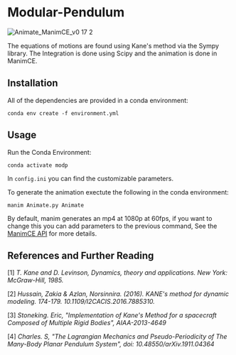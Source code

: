 # Modular-Pendulum

![Animate_ManimCE_v0 17 2](https://user-images.githubusercontent.com/89823585/227702606-5c100396-460c-40bd-b2d8-01b59b26dc19.gif)

The equations of motions are found using Kane's method via the Sympy library. The Integration is done using Scipy and the animation is done in ManimCE.

## Installation

All of the dependencies are provided in a conda environment:

```
conda env create -f environment.yml
```


## Usage

Run the Conda Environment:

```
conda activate modp
```

In `config.ini` you can find the customizable parameters.

To generate the animation exectute the following in the conda environment:

```
manim Animate.py Animate
```

By default, manim generates an mp4 at 1080p at 60fps, if you want to change this you can add parameters to the previous command, See the [ManimCE API](https://docs.manim.community/en/stable/guides/configuration.html) for more details.

## References and Further Reading

[1] *T. Kane  and D.  Levinson, Dynamics, theory  and applications. New York: McGraw-Hill, 1985.*

[2] *Hussain, Zakia & Azlan, Norsinnira. (2016). KANE's method for dynamic modeling. 174-179. 10.1109/I2CACIS.2016.7885310.*

[3] *Stoneking. Eric, "Implementation of Kane's Method for a spacecraft Composed of Multiple Rigid Bodies", AIAA-2013-4649*

[4] *Charles. S, "The Lagrangian Mechanics and Pseudo-Periodicity of The Many-Body Planar Pendulum System", doi: 10.48550/arXiv.1911.04364*
